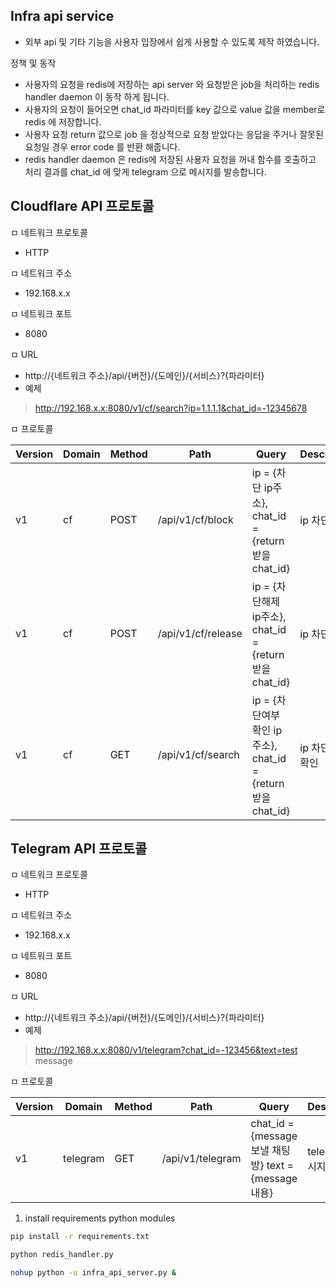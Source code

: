 ## Infra api service

- 외부 api 및 기타 기능을 사용자 입장에서 쉽게 사용할 수 있도록 제작 하였습니다.

정책 및 동작

- 사용자의 요청을 redis에 저장하는 api server 와 요청받은 job을 처리하는 redis handler daemon 이 동작 하게 됩니다.
- 사용자의 요청이 들어오면 chat_id 파라미터를 key 값으로 value 값을 member로 redis 에 저장합니다.
- 사용자 요청 return 값으로 job 을 정상적으로 요청 받았다는 응답을 주거나 잘못된 요청일 경우 error code 를 반환 해줍니다.
- redis handler daemon 은 redis에 저장된 사용자 요청을 꺼내 함수를 호출하고 처리 결과를 chat_id 에 맞게 telegram 으로 메시지를 발송합니다.


## Cloudflare API 프로토콜

ㅁ 네트워크 프로토콜
 - HTTP

ㅁ 네트워크 주소
 - 192.168.x.x

ㅁ 네트워크 포트
 - 8080

ㅁ URL
 - http://{네트워크 주소}/api/{버전}/{도메인}/{서비스}?{파라미터}
 - 예제
  > http://192.168.x.x:8080/v1/cf/search?ip=1.1.1.1&chat_id=-12345678

ㅁ 프로토콜

Version | Domain | Method |     Path              |      Query                                                       | Description
------- |--------|--------|-----------------------|------------------------------------------------------------------|------------------
v1	    | cf     | POST	  | /api/v1/cf/block	  | ip = {차단 ip주소},             chat_id = {return 받을 chat_id}	 | ip 차단
v1	    | cf	 | POST	  | /api/v1/cf/release    | ip = {차단해제 ip주소},         chat_id = {return 받을 chat_id}  | ip 차단 해제
v1	    | cf     | GET	  | /api/v1/cf/search     | ip = {차단여부 확인 ip주소},    chat_id = {return 받을 chat_id}  | ip 차단여부 확인



## Telegram API 프로토콜

ㅁ 네트워크 프로토콜
 - HTTP

ㅁ 네트워크 주소
 - 192.168.x.x

ㅁ 네트워크 포트
 - 8080

ㅁ URL
 - http://{네트워크 주소}/api/{버전}/{도메인}/{서비스}?{파라미터}
 - 예제
  > http://192.168.x.x:8080/v1/telegram?chat_id=-123456&text=test message

ㅁ 프로토콜

Version | Domain   | Method | Path                  | Query                                                            | Description
------- |----------|--------|-----------------------|------------------------------------------------------------------|------------------
v1	    | telegram | GET	| /api/v1/telegram	    | chat_id = {message 보낼 채팅방} text = {message 내용}	           | telegram 메시지 발송




1. install requirements python modules

```bash
pip install -r requirements.txt

python redis_handler.py

nohup python -u infra_api_server.py &
```